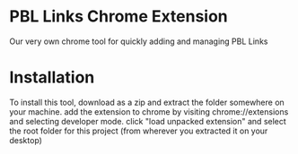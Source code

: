 # PBL Links Chrome Extension
Our very own chrome tool for quickly adding and managing PBL Links

# Installation
To install this tool, download as a zip and extract the folder somewhere on your machine. add the extension to chrome by visiting chrome://extensions and selecting developer mode. click "load unpacked extension" and select the root folder for this project (from wherever you extracted it on your desktop)
